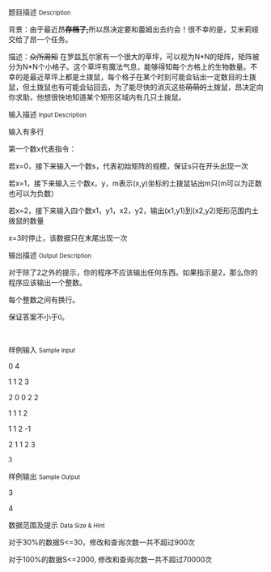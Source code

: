 <div class="panel panel-default">
<div class="area-title">
<span>
题目描述
<small>Description</small>
</span></div>
<div class="panel-body">

<p>背景：由于最近昂<strong><span style="text-decoration: line-through;">存档了,</span></strong><span style="text-decoration: none;">所以</span>昂决定要和蕾姆出去约会！很不幸的是，艾米莉娅交给了昂一个任务。</p><p>描述：<span style="text-decoration: line-through;">众所周知</span><span style="text-decoration: none;"> 在罗兹瓦尔家有一个很大的草坪，可以视为N*N的矩阵，矩阵被分为N*N个小格子。这个草坪有魔法气息，能够得知每个方格上的生物数量。不幸的是最近草坪上都是土拨鼠，每个格子在某个时刻可能会钻出一定数目的土拨鼠，但土拨鼠也有可能会钻回去，为了能尽快的消灭这些</span><span style="text-decoration: line-through;">萌萌的</span><span style="text-decoration: none;">土拨鼠，昂决定向你求助，他想很快地知道某个矩形区域内有几只土拨鼠。</span></p>

</div>
</div>

<div class="panel panel-default">
<div class="area-title">
<span>
输入描述
<small>Input Description</small>
</span></div>
<div class="panel-body">
<p>输入有多行</p><p>第一个数x代表指令：</p><p>若x=0，接下来输入一个数s，代表初始矩阵的规模，保证s只在开头出现一次</p><p>若x=1，接下来输入三个数x，y，m表示(x,y)坐标的土拨鼠钻出m只(m可以为正数也可以为负数）</p><p>若x=2，接下来输入四个数x1，y1，x2，y2，输出(x1,y1)到(x2,y2)矩形范围内土拨鼠的数量</p><p>x=3时停止，该数据只在末尾出现一次</p>

</div>
</div>
<div  class="panel panel-default">
<div class="area-title">
<span>
输出描述
<small>Output Description</small>
</span></div>
<div class="panel-body">

<p style="white-space: normal;"><span style="text-indent: 35px; font-family: 宋体;">对于除了</span><span style="text-indent: 35px;">2</span><span style="text-indent: 35px; font-family: 宋体;">之外的提示，你的程序不应该输出任何东西。如果指示是</span><span style="text-indent: 35px;">2</span><span style="text-indent: 35px; font-family: 宋体;">，那么你的程序应该输出一个整数。</span></p><p><span style="text-indent: 35px; font-family: 宋体;">每个整数之间有换行。</span></p><p><span style="text-indent: 35px; font-family: 宋体;">保证答案不小于0。</span></p><p><br/></p>

</div>
</div>


<div class="panel panel-default">
<div class="area-title">
<span>
样例输入
<small>Sample Input</small>
</span></div>
<div class="panel-body">
<p>0 4</p><p>1 1 2 3</p><p>2 0 0 2 2</p><p>1 1 1 2</p><p>1 1 2 -1</p><p>2 1 1 2 3</p><p><span style="font-family: Times New Roman, serif;"><span style="">3</span></span></p>

</div>
</div>

<div class="panel panel-default">
<div class="area-title">
<span>
样例输出
<small>Sample Output</small>
</span></div>
<div class="panel-body">
<p>3</p><p>4</p>

</div>
</div>

<div class="panel panel-default">
<div class="area-title">
<span>
数据范围及提示
<small>Data Size & Hint</small>
</span></div>
<div class="panel-body">
<p>对于30%的数据S&lt;=30，修改和查询次数一共不超过900次</p><p>对于100%的数据S&lt;=2000, 修改和查询次数一共不超过70000次</p>
</div>
</div>
